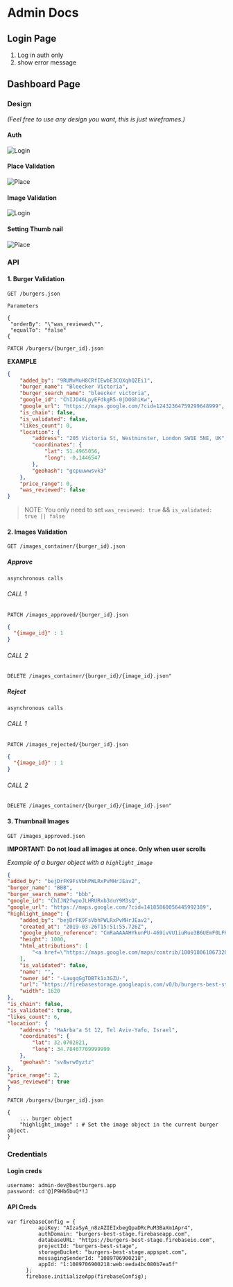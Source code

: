 # Admin Docs

## Login Page

1. Log in auth only
2. show error message

## Dashboard Page

### Design 
_(Feel free to use any design you want, this is just wireframes.)_

#### Auth 

![Login](assets/login.png)

#### Place Validation 

![Place](assets/place.png)

#### Image Validation 

![Login](assets/images.png)

#### Setting Thumb nail 

![Place](assets/thumbnail.png)

### API

#### 1. Burger Validation

```
GET /burgers.json

Parameters

{
 "orderBy": "\"was_reviewed\"",
 "equalTo": "false"
{
```

```
PATCH /burgers/{burger_id}.json
```

**EXAMPLE**

```json 
{
	"added_by": "9RUMvMuH8CRfIEwbE3CQXqhQZEi1",
	"burger_name": "Bleecker Victoria",
	"burger_search_name": "bleecker victoria",
	"google_id": "ChIJO46LpyEFdkgR5-0jDOGhiKw",
	"google_url": "https://maps.google.com/?cid=12432364759299648999",
	"is_chain": false,
	"is_validated": false,
	"likes_count": 0,
	"location": {
		"address": "205 Victoria St, Westminster, London SW1E 5NE, UK",
		"coordinates": {
			"lat": 51.4965056,
			"long": -0.1446547
		},
		"geohash": "gcpuuwwsvk3"
	},
	"price_range": 0,
	"was_reviewed": false
}
```
>NOTE: You only need to set `was_reviewed: true` && `is_validated: true || false`

#### 2. Images Validation
```
GET /images_container/{burger_id}.json
```

##### Approve 

`asynchronous calls`

###### CALL 1
```
PATCH /images_approved/{burger_id}.json
```

```json
{
  "{image_id}" : 1
}
```
###### CALL 2
```
DELETE /images_container/{burger_id}/{image_id}.json"
```

##### Reject

`asynchronous calls`

###### CALL 1
```
PATCH /images_rejected/{burger_id}.json
```

```json
{
  "{image_id}" : 1
}
```

###### CALL 2
```
DELETE /images_container/{burger_id}/{image_id}.json"
```

#### 3. Thumbnail Images

```
GET /images_approved.json
```
**IMPORTANT: Do not load all images at once. Only when user scrolls**

_Example of a burger object with a `highlight_image`_

```json
{
"added_by": "bejDrFK9FsVbhPWLRxPvMHrJEav2",
"burger_name": "BBB",
"burger_search_name": "bbb",
"google_id": "ChIJN2fwpoJLHRURxb3duY9M3sQ",
"google_url": "https://maps.google.com/?cid=14185860056445992389",
"highlight_image": {
	"added_by": "bejDrFK9FsVbhPWLRxPvMHrJEav2",
	"created_at": "2019-03-26T15:51:55.726Z",
	"google_photo_reference": "CmRaAAAAHYkunPU-469ivVU1iuRue3B6UEmF0LFHlmeAriVR9-aZk-aeWkpObgjzPwjP--p2e-8JdF3QhDOQDi67T34RnCQJ6oPEeBLxC5HoWy2K2oAmQ1FjxVvTzM08sKYHUoP_EhCdtxqyIgIE44kVqKx0N8A0GhT8SCvOB8gSbg9A2tofXJiqVI4XfQ",
	"height": 1080,
	"html_attributions": [
		"<a href=\"https://maps.google.com/maps/contrib/100918061067320897819/photos\">yaron brener</a>"
	],
	"is_validated": false,
	"name": "",
	"owner_id": "-LaugqGgTDBTk1x3GZU-",
	"url": "https://firebasestorage.googleapis.com/v0/b/burgers-best-stage.appspot.com/o/burger_images%2FFCDF45CF-A819-4644-98DB-567099A466D7.jpg?alt=media&token=90e316f9-fb64-4824-93e7-bb4aff82a9a9",
	"width": 1620
},
"is_chain": false,
"is_validated": true,
"likes_count": 6,
"location": {
	"address": "HaArba'a St 12, Tel Aviv-Yafo, Israel",
	"coordinates": {
		"lat": 32.0702821,
		"long": 34.78407709999999
	},
	"geohash": "sv8wrw0yztz"
},
"price_range": 2,
"was_reviewed": true
}
```

```
PATCH /burgers/{burger_id}.json
```

```
{
	... burger object
	"highlight_image" : # Set the image object in the current burger object.
}
```

### Credentials

#### Login creds
```
username: admin-dev@bestburgers.app
password: cd'@]P9Hb6buQ*!J
```

#### API Creds

```
var firebaseConfig = {
          apiKey: "AIzaSyA_n8zAZIEIxbegQpaDRcPuM3BaXm1Apr4",
          authDomain: "burgers-best-stage.firebaseapp.com",
          databaseURL: "https://burgers-best-stage.firebaseio.com",
          projectId: "burgers-best-stage",
          storageBucket: "burgers-best-stage.appspot.com",
          messagingSenderId: "1089706900218",
          appId: "1:1089706900218:web:eeda4bc080b7ea5f"
      };
      firebase.initializeApp(firebaseConfig);
```